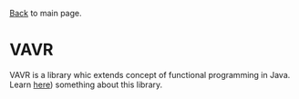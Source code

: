 
[Back](../README.md) to main page.

# VAVR

VAVR is a library whic extends concept of functional programming in Java. <br/>
Learn [here](https://www.baeldung.com/vavr)) something about this library.
